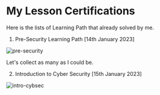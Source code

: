 # My Lesson Certifications

Here is the lists of Learning Path that already solved by me.

1. Pre-Security Learning Path [14th January 2023]

![pre-security](https://tryhackme-certificates.s3-eu-west-1.amazonaws.com/THM-LQFPLKDGU6.png)

Let's collect as many as I could be.

2. Introduction to Cyber Security [15th January 2023]

![intro-cybsec](https://tryhackme-certificates.s3-eu-west-1.amazonaws.com/THM-ZESJHUQZZW.png)
